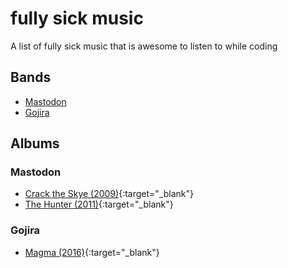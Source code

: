 # fully sick music

A list of fully sick music that is awesome to listen to while coding

## Bands

* [Mastodon](#Mastodon)
* [Gojira](#Gojira)

## Albums

### Mastodon

* [Crack the Skye (2009)](https://www.youtube.com/watch?v=fcvdkw6v3fE){:target="_blank"}
* [The Hunter (2011)](https://www.youtube.com/watch?v=Acna6jcCU28){:target="_blank"}

### Gojira

* [Magma (2016)](https://www.youtube.com/watch?v=njgOZNaChEQ){:target="_blank"}